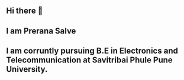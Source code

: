 ## Hi there 👋
## I am Prerana Salve
## I am corruntly pursuing B.E in Electronics and Telecommunication at Savitribai Phule Pune University.


